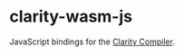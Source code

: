 # clarity-wasm-js

JavaScript bindings for the [Clarity Compiler](https://github.com/stacks-network/clarity-wasm).



